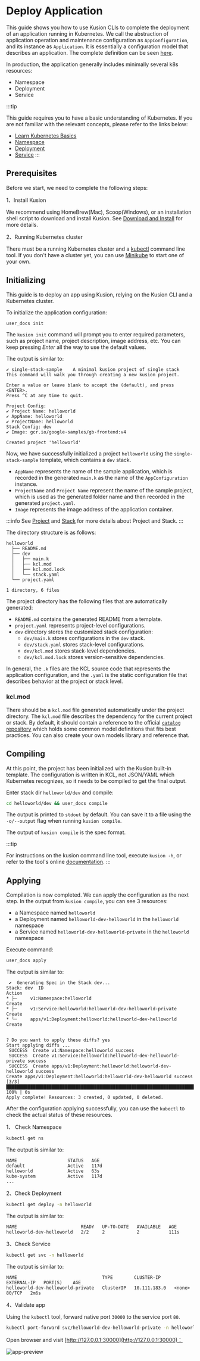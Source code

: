 # Deploy Application

This guide shows you how to use Kusion CLIs to complete the deployment of an application running in Kubernetes.
We call the abstraction of application operation and maintenance configuration as `AppConfiguration`, and its instance as `Application`.
It is essentially a configuration model that describes an application. The complete definition can be seen [here](../../reference/modules/app-configuration).

In production, the application generally includes minimally several k8s resources:

- Namespace
- Deployment
- Service

:::tip

This guide requires you to have a basic understanding of Kubernetes.
If you are not familiar with the relevant concepts, please refer to the links below:

- [Learn Kubernetes Basics](https://kubernetes.io/docs/tutorials/kubernetes-basics/)
- [Namespace](https://kubernetes.io/docs/concepts/overview/working-with-objects/namespaces/)
- [Deployment](https://kubernetes.io/docs/concepts/workloads/controllers/deployment/)
- [Service](https://kubernetes.io/docs/concepts/services-networking/service/)
:::

## Prerequisites

Before we start, we need to complete the following steps:

1、Install Kusion

We recommend using HomeBrew(Mac), Scoop(Windows), or an installation shell script to download and install Kusion.
See [Download and Install](../../getting-started/install-kusion) for more details.

2、Running Kubernetes cluster

There must be a running Kubernetes cluster and a [kubectl](https://Kubernetes.io/docs/tasks/tools/#kubectl) command line tool.
If you don't have a cluster yet, you can use [Minikube](https://minikube.sigs.k8s.io/docs/tutorials/multi_node/) to start one of your own.

## Initializing

This guide is to deploy an app using Kusion, relying on the Kusion CLI and a Kubernetes cluster.

To initialize the application configuration:

```bash
user_docs init
```

The `kusion init` command will prompt you to enter required parameters, such as project name, project description, image address, etc.
You can keep pressing _Enter_ all the way to use the default values.

The output is similar to:

```
✔ single-stack-sample    A minimal kusion project of single stack
This command will walk you through creating a new kusion project.

Enter a value or leave blank to accept the (default), and press <ENTER>.
Press ^C at any time to quit.

Project Config:
✔ Project Name: helloworld
✔ AppName: helloworld
✔ ProjectName: helloworld
Stack Config: dev
✔ Image: gcr.io/google-samples/gb-frontend:v4

Created project 'helloworld'
```

Now, we have successfully initialized a project `helloworld` using the `single-stack-sample` template, which contains a `dev` stack. 

- `AppName` represents the name of the sample application, which is recorded in the generated `main.k` as the name of the `AppConfiguration` instance.
- `ProjectName` and `Project Name` represent the name of the sample project, which is used as the generated folder name and then recorded in the generated `project.yaml`.
- `Image` represents the image address of the application container.

:::info
See [Project](../../concepts/project/overview) and [Stack](../../concepts/stack/overview) for more details about Project and Stack.
:::

The directory structure is as follows:

```
helloworld
  ├── README.md
  ├── dev
  │   ├── main.k
  │   ├── kcl.mod
  │   ├── kcl.mod.lock
  │   └── stack.yaml
  └── project.yaml

1 directory, 6 files
```

The project directory has the following files that are automatically generated:
- `README.md` contains the generated README from a template.
- `project.yaml` represents project-level configurations.
- `dev` directory stores the customized stack configuration:
  - `dev/main.k` stores configurations in the `dev` stack.
  - `dev/stack.yaml` stores stack-level configurations.
  - `dev/kcl.mod` stores stack-level dependencies.
  - `dev/kcl.mod.lock` stores version-sensitive dependencies.

In general, the `.k` files are the KCL source code that represents the application configuration, and the `.yaml` is the static configuration file that describes behavior at the project or stack level.

### kcl.mod
There should be a `kcl.mod` file generated automatically under the project directory. The `kcl.mod` file describes the dependency for the current project or stack. By default, it should contain a reference to the official [`catalog` repository](https://github.com/KusionStack/catalog) which holds some common model definitions that fits best practices. You can also create your own models library and reference that.

## Compiling

At this point, the project has been initialized with the Kusion built-in template.
The configuration is written in KCL, not JSON/YAML which Kubernetes recognizes, so it needs to be compiled to get the final output.

Enter stack dir `helloworld/dev` and compile:

```bash
cd helloworld/dev && user_docs compile
```

The output is printed to `stdout` by default. You can save it to a file using the `-o/--output` flag when running `kusion compile`.

The output of `kusion compile` is the spec format.

:::tip

For instructions on the kusion command line tool, execute `kusion -h`, or refer to the tool's online [documentation](../../reference/commands).
:::

## Applying

Compilation is now completed. We can apply the configuration as the next step. In the output from `kusion compile`, you can see 3 resources:

- a Namespace named `helloworld`
- a Deployment named `helloworld-dev-helloworld` in the `helloworld` namespace
- a Service named `helloworld-dev-helloworld-private` in the `helloworld` namespace

Execute command:

```bash
user_docs apply
```

The output is similar to:

```
 ✔︎  Generating Spec in the Stack dev...                                                                                                                                                                                                                                         
Stack: dev  ID                                                       Action
* ├─     v1:Namespace:helloworld                                  Create
* ├─     v1:Service:helloworld:helloworld-dev-helloworld-private  Create
* └─     apps/v1:Deployment:helloworld:helloworld-dev-helloworld  Create


? Do you want to apply these diffs? yes
Start applying diffs ...
 SUCCESS  Create v1:Namespace:helloworld success                                                                                                                                                                                                                                
 SUCCESS  Create v1:Service:helloworld:helloworld-dev-helloworld-private success                                                                                                                                                                                                
 SUCCESS  Create apps/v1:Deployment:helloworld:helloworld-dev-helloworld success                                                                                                                                                                                                
Create apps/v1:Deployment:helloworld:helloworld-dev-helloworld success [3/3] █████████████████████████████████████████████████████████████████████████████████████████████████████████████████████████████████████████████████████████████████████████████████████████ 100% | 0s
Apply complete! Resources: 3 created, 0 updated, 0 deleted.
```

After the configuration applying successfully, you can use the `kubectl` to check the actual status of these resources.

1、 Check Namespace

```bash
kubectl get ns
```

The output is similar to:

```
NAME                   STATUS   AGE
default                Active   117d
helloworld             Active   63s
kube-system            Active   117d
...
```

2、Check Deployment

```bash
kubectl get deploy -n helloworld
```

The output is similar to:

```
NAME                        READY   UP-TO-DATE   AVAILABLE   AGE
helloworld-dev-helloworld   2/2     2            2           111s
```

3、Check Service

```bash
kubectl get svc -n helloworld
```

The output is similar to:

```
NAME                                TYPE        CLUSTER-IP     EXTERNAL-IP   PORT(S)    AGE
helloworld-dev-helloworld-private   ClusterIP   10.111.183.0   <none>        80/TCP   2m6s
```

4、Validate app

Using the `kubectl` tool, forward native port `30000` to the service port `80`.

```bash
kubectl port-forward svc/helloworld-dev-helloworld-private -n helloworld 30000:80
```

Open browser and visit [http://127.0.0.1:30000](http://127.0.0.1:30000)：

![app-preview](/img/docs/user_docs/guides/working-with-k8s/app-preview.png)
